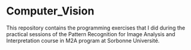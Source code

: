 # Computer_Vision
This repository contains the programming exercises that I did during the practical sessions of the Pattern Recognition for Image Analysis and Interpretation course in M2A program at Sorbonne Université.
